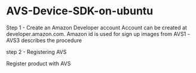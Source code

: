 # AVS-Device-SDK-on-ubuntu
Step 1 - Create an Amazon Developer account 
Account can be created at developer.amazon.com.
Amazon id is used for sign up 
images from AVS1 -AVS3 describes the procedure

step 2 - Registering AVS 


Register product with AVS 
